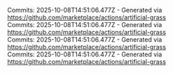 Commits: 2025-10-08T14:51:06.477Z - Generated via https://github.com/marketplace/actions/artificial-grass
<br>
Commits: 2025-10-08T14:51:06.477Z - Generated via https://github.com/marketplace/actions/artificial-grass
<br>
Commits: 2025-10-08T14:51:06.477Z - Generated via https://github.com/marketplace/actions/artificial-grass
<br>
Commits: 2025-10-08T14:51:06.477Z - Generated via https://github.com/marketplace/actions/artificial-grass
<br>
